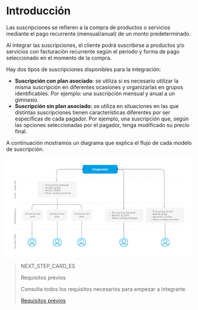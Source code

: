 # Introducción

Las suscripciones se refieren a la compra de productos o servicios mediante el pago recurrente (mensual/anual) de un monto predeterminado.

Al integrar las suscripciones, el cliente podrá suscribirse a productos y/o servicios con facturación recurrente según el período y forma de pago seleccionado en el momento de la compra.

Hay dos tipos de suscripciones disponibles para la integración:

* **Suscripción con plan asociado**: se utiliza si es necesario utilizar la misma suscripción en diferentes ocasiones y organizarlas en grupos identificables. Por ejemplo: una suscripción mensual y anual a un gimnasio.
* **Suscripción sin plan asociado:** se utiliza en situaciones en las que distintas suscripciones tienen características diferentes por ser específicas de cada pagador. Por ejemplo, una suscripción que, según las opciones seleccionadas por el pagador, tenga modificado su precio final.

A continuación mostramos un diagrama que explica el flujo de cada modelo de suscripción.

![Basic-subscriptions](/images/subscriptions/Integrations-ES.png)

> NEXT_STEP_CARD_ES
>
> Requisitos previos
>
> Consulta todos los requisitos necesarios para empezar a integrarte.
>
> [Requisitos previos](https://www.mercadopago[FAKER][URL][DOMAIN]/developers/es/guides/subscriptions/requirements)